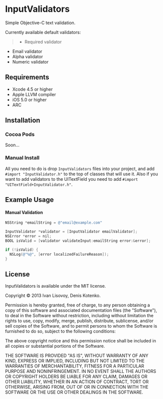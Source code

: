 # InputValidators

Simple Objective-C text validation.

Currently available default validators:

> * Required validator
* Email validator
* Alpha validator
* Numeric validator

## Requirements
* Xcode 4.5 or higher
* Apple LLVM compiler
* iOS 5.0 or higher
* ARC

## Installation

### Cocoa Pods 

Soon...

### Manual Install

All you need to do is drop `InputValidators` files into your project, and add `#import "InputValidator.h"` to the top of classes that will use it. Also if you want to add validators to the UITextField you need to add `#import "UITextField+InputValidator.h"`.

## Example Usage

#### Manual Validation 

``` objective-c
NSString *emailString = @"email@example.com"

InputValidator *validator = [InputValidator emailValidator];
NSError *error = nil;
BOOL isValid = [validator validateInput:emailString error:&error];

if (!isValid) {
  NSLog(@"%@", [error localizedFailureReason]);
}
```

## License

InputValidators is available under the MIT license.

Copyright © 2013 Ivan Lisovoy, Denis Kotenko.

Permission is hereby granted, free of charge, to any person obtaining a copy of this software and associated documentation files (the "Software"), to deal in the Software without restriction, including without limitation the rights to use, copy, modify, merge, publish, distribute, sublicense, and/or sell copies of the Software, and to permit persons to whom the Software is furnished to do so, subject to the following conditions:

The above copyright notice and this permission notice shall be included in all copies or substantial portions of the Software.

THE SOFTWARE IS PROVIDED "AS IS", WITHOUT WARRANTY OF ANY KIND, EXPRESS OR IMPLIED, INCLUDING BUT NOT LIMITED TO THE WARRANTIES OF MERCHANTABILITY, FITNESS FOR A PARTICULAR PURPOSE AND NONINFRINGEMENT. IN NO EVENT SHALL THE AUTHORS OR COPYRIGHT HOLDERS BE LIABLE FOR ANY CLAIM, DAMAGES OR OTHER LIABILITY, WHETHER IN AN ACTION OF CONTRACT, TORT OR OTHERWISE, ARISING FROM, OUT OF OR IN CONNECTION WITH THE SOFTWARE OR THE USE OR OTHER DEALINGS IN THE SOFTWARE.
